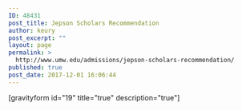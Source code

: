 ```yaml
---
ID: 48431
post_title: Jepson Scholars Recommendation
author: keury
post_excerpt: ""
layout: page
permalink: >
  http://www.umw.edu/admissions/jepson-scholars-recommendation/
published: true
post_date: 2017-12-01 16:06:44
---
```

[gravityform id="19" title="true" description="true"]
